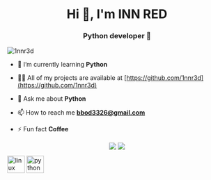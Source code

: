 <h1 align="center">Hi 👋, I'm INN RED</h1>
<h3 align="center">Python developer 🐍</h3>

<p align="left"> <img src="https://komarev.com/ghpvc/?username=1nnr3d" alt="1nnr3d" /> </p>

- 🌱 I’m currently learning **Python**

- 👨‍💻 All of my projects are available at [https://github.com/1nnr3d](https://github.com/1nnr3d)

- 💬 Ask me about **Python**

- 📫 How to reach me **bbod3326@gmail.com**

- ⚡ Fun fact **Coffee**

<p align="center">
    <a><img align="center" src="https://github-readme-stats.vercel.app/api?username=1nnr3d&count_private=true&show_icons=true&theme=vue"/></a>
    <a><img align="center" src="https://github-readme-stats.vercel.app/api/top-langs/?username=1nnr3d&theme=vue&hide=tex"/></a>
</p>

<p align="left">
  <img src="https://devicons.github.io/devicon/devicon.git/icons/linux/linux-original.svg" alt="linux" width="40" height="40"/>
  <img src="https://devicons.github.io/devicon/devicon.git/icons/python/python-original.svg" alt="python" width="40" height="40"/>
</p>
